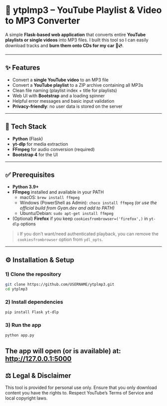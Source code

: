 # 🎵 ytplmp3 – YouTube Playlist & Video to MP3 Converter

A simple **Flask-based web application** that converts entire **YouTube playlists or single videos** into MP3 files.
I built this tool so I can easily download tracks and **burn them onto CDs for my car** 🚗💿.

---

## ✨ Features
- Convert a **single YouTube video** to an MP3 file
- Convert a **YouTube playlist** to a ZIP archive containing all MP3s
- Clean file naming (playlist index + title for playlists)
- Web UI with **Bootstrap** and a loading spinner
- Helpful error messages and basic input validation
- **Privacy-friendly**: no user data is stored on the server

---

## 🧰 Tech Stack
- **Python** (Flask)
- **yt-dlp** for media extraction
- **FFmpeg** for audio conversion (required)
- **Bootstrap 4** for the UI

---

## ✅ Prerequisites
- **Python 3.9+**
- **FFmpeg** installed and available in your PATH
  - macOS: `brew install ffmpeg`
  - Windows (PowerShell as Admin): `choco install ffmpeg` *(or use the official build from Gyan.dev and add to PATH)*
  - Ubuntu/Debian: `sudo apt-get install ffmpeg`
- (Optional) **Firefox** if you keep `cookiesfrombrowser=('firefox',)` in `yt-dlp` options

> ℹ️ If you don’t want/need authenticated playback, you can remove the `cookiesfrombrowser` option from `ydl_opts`.

---

## ⚙️ Installation & Setup

### 1) Clone the repository
```bash
git clone https://github.com/USERNAME/ytplmp3.git
cd ytplmp3
```

### 2) Install dependencies
```bash
pip install Flask yt-dlp
```

### 3) Run the app
```bash
python app.py
```
The app will open (or is available) at: http://127.0.0.1:5000
---

## ⚖️ Legal & Disclaimer
This tool is provided for personal use only.
Ensure that you only download content you have the rights to. Respect YouTube’s Terms of Service and local copyright laws.
